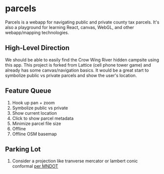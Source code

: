 # parcels

Parcels is a webapp for navigating public and private county tax parcels. It's also a playground for learning React, canvas, WebGL, and other webapp/mapping technologies.

## High-Level Direction

We should be able to easily find the Crow Wing River hidden campsite using this app. This project is forked from Lattice (cell phone tower game) and already has some canvas/navigation basics. It would be a great start to symbolize public vs private parcels and show the user's location.

## Feature Queue

1. Hook up pan + zoom
1. Symbolize public vs private
1. Show current location
1. Click to show parcel metadata
1. Minimize parcel file size
1. Offline
1. Offline OSM basemap

## Parking Lot
1. Consider a projection like tranverse mercator or lambert conic conformal [per MNDOT](https://www.dot.state.mn.us/surveying/pdf/mncoordsys.pdf)
